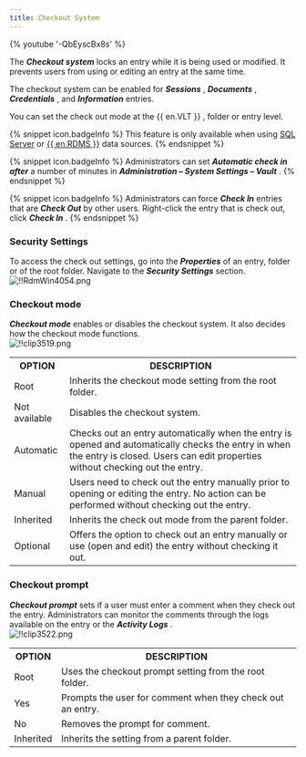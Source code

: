 ```yaml
---
title: Checkout System
---
```

{% youtube '-QbEyscBx8s' %}  

The ***Checkout system*** locks an entry while it is being used or modified. It prevents users from using or editing an entry at the same time.  

The checkout system can be enabled for ***Sessions*** , ***Documents*** , ***Credentials*** ,   and ***Information***   entries.  

You can set the check out mode at the {{ en.VLT }} , folder or entry level. 

{% snippet icon.badgeInfo %} 
This feature is only available when using [SQL Server](/rdm/windows/data-sources/data-sources-types/advanced-data-sources/microsoft-sql-server/) or [{{ en.RDMS }}](/rdm/windows/data-sources/data-sources-types/advanced-data-sources/server/) data sources. 
{% endsnippet %}
 
{% snippet icon.badgeInfo %} 
Administrators can set ***Automatic check in after*** a number of minutes in ***Administration – System Settings – Vault*** . 
{% endsnippet %}
 
{% snippet icon.badgeInfo %} 
Administrators can force ***Check In*** entries that are ***Check Out*** by other users. Right-click the entry that is check out, click ***Check In*** . 
{% endsnippet %}
 
### Security Settings 

To access the check out settings, go into the ***Properties*** of an entry, folder or of the root folder. Navigate to the ***Security Settings*** section.  
![!!RdmWin4054.png](https://webdevolutions.azureedge.net/docs/en/rdm/windows/RdmWin4054.png) 

### Checkout mode 

***Checkout mode*** enables or disables the checkout system. It also decides how the checkout mode functions.  
![!!clip3519.png](https://webdevolutions.azureedge.net/docs/en/rdm/windows/clip3519.png) 

<table>
	<tr>
		<th>
OPTION 
		</th>
		<th>
DESCRIPTION 
		</th>
	</tr>
	<tr>
		<td>
Root 
		</td>
		<td>
Inherits the checkout mode setting from the root folder. 
		</td>
	</tr>
	<tr>
		<td>
Not available 
		</td>
		<td>
Disables the checkout system. 
		</td>
	</tr>
	<tr>
		<td>
Automatic 
		</td>
		<td>
Checks out an entry automatically when the entry is opened and automatically checks the entry in when the entry is closed. Users can edit properties without checking out the entry. 
		</td>
	</tr>
	<tr>
		<td>
Manual 
		</td>
		<td>
Users need to check out the entry manually prior to opening or editing the entry. No action can be performed without checking out the entry. 
		</td>
	</tr>
	<tr>
		<td>
Inherited 
		</td>
		<td>
Inherits the check out mode from the parent folder. 
		</td>
	</tr>
	<tr>
		<td>
Optional 
		</td>
		<td>
Offers the option to check out an entry manually or use (open and edit) the entry without checking it out. 
		</td>
	</tr>
</table>

### Checkout prompt 

***Checkout prompt*** sets if a user must enter a comment when they check out the entry. Administrators can monitor the comments through the logs available on the entry or the ***Activity Logs*** .  
![!!clip3522.png](https://webdevolutions.azureedge.net/docs/en/rdm/windows/clip3522.png) 

<table>
	<tr>
		<th>
OPTION 
		</th>
		<th>
DESCRIPTION 
		</th>
	</tr>
	<tr>
		<td>
Root 
		</td>
		<td>
Uses the checkout prompt setting from the root folder. 
		</td>
	</tr>
	<tr>
		<td>
Yes 
		</td>
		<td>
Prompts the user for comment when they check out an entry. 
		</td>
	</tr>
	<tr>
		<td>
No 
		</td>
		<td>
Removes the prompt for comment. 
		</td>
	</tr>
	<tr>
		<td>
Inherited 
		</td>
		<td>
Inherits the setting from a parent folder. 
		</td>
	</tr>
</table>



